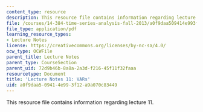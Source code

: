 ```yaml
---
content_type: resource
description: This resource file contains information regarding lecture 11.
file: /courses/14-384-time-series-analysis-fall-2013/a0f9daa509414e993f12a9a070c83449_MIT14_384F13_lec11.pdf
file_type: application/pdf
learning_resource_types:
- Lecture Notes
license: https://creativecommons.org/licenses/by-nc-sa/4.0/
ocw_type: OCWFile
parent_title: Lecture Notes
parent_type: CourseSection
parent_uid: 72d9b46b-8a8a-2a3d-f216-45f11f32faaa
resourcetype: Document
title: 'Lecture Notes 11: VARs'
uid: a0f9daa5-0941-4e99-3f12-a9a070c83449
---
```

This resource file contains information regarding lecture 11.